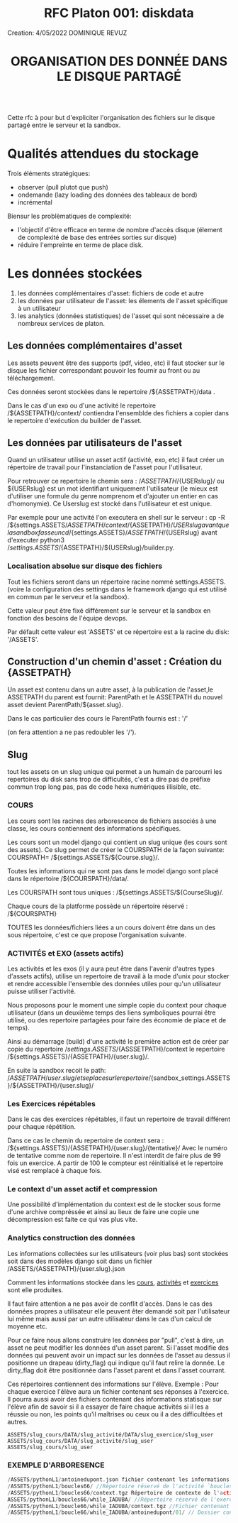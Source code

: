 <h1 style="text-align:center"> RFC Platon 001: diskdata</h1>

Creation: 4/05/2022 DOMINIQUE REVUZ

<h1 style="text-align:center"> ORGANISATION DES DONNÉE DANS LE DISQUE PARTAGÉ </h1>
</br></br>





Cette rfc à pour but d'expliciter l'organisation des fichiers sur le disque partagé entre le serveur et la sandbox.

# Qualités attendues du stockage

Trois éléments stratégiques:
 - observer (pull plutot que push)
 - ondemande (lazy loading des données des tableaux de bord)
 - incrémental 

Biensur les problèmatiques de complexité:
 - l'objectif d'être efficace en terme de nombre d'accès disque (élement de complexité de base des entrées sorties sur disque)
 - réduire l'empreinte en terme de place disk. 

# Les données stockées

1) les données complémentaires d'asset: fichiers de code et autre 
2) les données par utilisateur de l'asset: les élements de l'asset spécifique à un utilisateur 
3) les analytics (données statistiques) de l'asset qui sont nécessaire a de nombreux services de platon.

## Les données complémentaires d'asset

Les assets peuvent être des supports (pdf, video, etc) il faut stocker sur le disque les fichier correspondant pouvoir les fournir au front ou au téléchargement. 

Ces données seront stockées dans le repertoire /${ASSETPATH}/data . 

Dans le cas d'un exo ou d'une activité le repertoire  /${ASSETPATH}/context/ contiendra l'ensemblde des fichiers a copier dans le repertoire d'exécution du builder de l'asset. 

## Les données par utilisateurs de l'asset 

Quand un utilisateur utilise un asset actif (activité, exo, etc) il faut créer un répertoire de travail pour l'instanciation de l'asset pour l'utilisateur.

Pour retrouver ce repertoire le chemin sera : /${ASSETPATH}/${USERslug}/  ou ${USERslug} est un mot identifiant uniquement l'utilisateur (le mieux est d'utiliser une formule du genre nomprenom et d'ajouter un entier en cas d'homonymie). Ce Userslug est stocké dans l'utilisateur et est unique.

Par exemple pour une activité l'on executera en shell  sur le serveur : cp -R /${settings.ASSETS/${ASSETPATH}/context /${ASSETPATH}/${USERslug}
avant que la sandbox fasse un cd /${settings.ASSETS}/${ASSETPATH}/${USERslug} avant d'executer  python3  /${settings.ASSETS}/${ASSETPATH}/${USERslug}/builder.py.


### Localisation absolue sur disque des fichiers 

Tout les fichiers seront dans un répertoire racine nommé settings.ASSETS.
(voire la configuration des settings dans le framework django qui est utilisé en commun par le serveur et la sandbox).

Cette valeur peut être fixé différement sur le serveur et la sandbox en fonction des besoins de l'équipe devops.

Par défault cette valeur est 'ASSETS' et ce répertoire est a la racine du disk: '/ASSETS'.

## Construction d'un chemin d'asset  : Création du {ASSETPATH}

Un asset est contenu dans un autre asset, à la publication de l'asset,le ASSETPATH du parent est fournit: ParentPath et le ASSETPATH du nouvel asset devient ParentPath/${asset.slug}.

Dans le cas particulier des cours le ParentPath fournis est : '/'

(on fera attention a ne pas redoubler les '/').

## Slug 

tout les  assets on un slug unique qui permet a un humain de parcourri les repertoires du disk sans trop de difficultés, c'est a dire pas de préfixe commun trop long pas, pas de code hexa numériques illisible, etc.

### COURS

Les cours sont les racines des arborescence de fichiers associés à une classe,
les cours contiennent des informations spécifiques. 

Les cours sont un model django qui contient un slug unique (les cours sont des assets). 
Ce slug permet de créer le COURSPATH de la façon suivante:
COURSPATH= /${settings.ASSETS/${Course.slug}/.

Toutes les informations qui ne sont pas dans le model django sont placé dans le répertoire /${COURSPATH}/data/.

Les COURSPATH sont tous uniques : /${settings.ASSETS/${CourseSlug}/.

Chaque cours de la platforme possède un répertoire réservé : /${COURSPATH}

TOUTES  les données/fichiers liées a un cours doivent être dans un des sous répertoire, c'est ce que propose l'organisation suivante.



### ACTIVITÉS et EXO (assets actifs)

Les activités et les exos (il y aura peut être dans l'avenir d'autres types d'assets actifs), utilise un repertoire de travail à la mode d'unix pour stocker et rendre accessible l'ensemble des données utiles pour qu'un utilisateur puisse utiliser l'activité.

Nous proposons pour le moment une simple copie du context pour chaque utilisateur (dans un deuxième temps des liens symboliques pourrai être utilisé, ou des repertoire partagées pour faire des économie de place et de temps).

Ainsi au démarrage (build) d'une activité le première action est de créer par copie du repertoire /${settings.ASSETS}/${ASSSETPATH}/context le repertoire /${settings.ASSETS}/{ASSETPATH}/{user.slug}/.

En suite la sandbox recoit le path: /${ASSETPATH}/{user.slug}/ et se place sur le repertoire /${sandbox_settings.ASSETS}/${ASSETPATH}/{user.slug}/



### Les Exercices répétables 

Dans le cas des exercices répétables, il faut un repertoire de travail différent pour chaque répétition. 

Dans ce cas le chemin du repertoire de context sera : /${settings.ASSETS}/{ASSETPATH}/{user.slug}/{tentative}/
Avec le numéro de tentative comme nom de repertoire.
Il n'est interdit de faire plus de 99 fois un exercice. A partir de 100 le compteur est réinitialisé et le repertoire visé est remplacé à chaque fois.


### Le context d'un asset actif et compression

Une possibilité d'implémentation du context est de le stocker sous forme d'une archive compréssée et ainsi au lieux de faire une copie une décompression est faite ce qui vas plus vite.


### Analytics construction des données

Les informations collectées sur les utilisateurs (voir plus bas) sont stockées soit dans des modèles django soit dans un fichier /ASSETS/{ASSETPATH}/{user.slug}.json

Comment les informations stockée dans les [cours](#cours), [activités](#activités) et [exercices](#exercice) sont elle produites. 

Il faut faire attention a ne pas avoir de conflit d'accès. 
Dans le cas des données propres a utilisateur elle peuvent êter demandé soit par l'utilisateur lui même mais aussi par un autre utilisateur dans le cas d'un calcul de moyenne etc.

Pour ce faire nous allons construire les données par "pull", c'est à dire, un asset ne peut modifier les données d'un asset parent. Si l'asset modifie des données qui peuvent avoir un impact sur les données de l'asset au dessus il positionne un drapeau (dirty_flag) qui indique qu'il faut relire la donnée. Le dirty_flag doit être positionnée dans l'asset parent et dans l'asset courrant. 



Ces répertoires contiennent des informations sur l'élève. Exemple : Pour chaque exercice l'élève aura un fichier contenant ses réponses à l'exercice. Il pourra aussi avoir des fichiers contenant des informations statisque sur l'élève afin de savoir si il a essayer de faire chaque activités si il les a réussie ou non, les points qu'il maîtrises ou ceux ou il a des difficultées et autres.  

 `ASSETS/slug_cours/DATA/slug_activité/DATA/slug_exercice/slug_user`
 `ASSETS/slug_cours/DATA/slug_activité/slug_user`
 `ASSETS/slug_cours/slug_user`



### EXEMPLE D'ARBORESENCE

```c
/ASSETS/pythonL1/antoinedupont.json fichier contenant les informations de monsieur DUPONT dans le cours de python de L1
/ASSETS/pythonL1/boucles66/ //Répertoire réservé de l'activité `boucles` du cours de python/
/ASSETS/pythonL1/boucles66/context.tgz Répertoire de contexte de l'activité `boucles` du cours de python sous forme d'archive
ASSETS/pythonL1/boucles66/while_IADUBA/ //Répertoire réservé de l'exercice `while`dans l'activité `boucles` 
/ASSETS/pythonL1/boucle66/while_IADUBA/context.tgz //Fichier contenant un environnement compressé avec toutes les données de l'exercice `while`
/ASSETS/pythonL1/boucle66/while_IADUBA/antoinedupont/01/ // Dossier content les réponses de `DUPONT` à l'exercice `boucles` qui est un exercice répétable.
```
